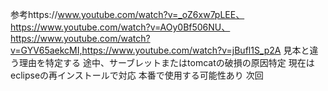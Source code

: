 参考https://www.youtube.com/watch?v=_oZ6xw7pLEE、https://www.youtube.com/watch?v=AOy0Bf506NU、https://www.youtube.com/watch?v=GYV65aekcMI,https://www.youtube.com/watch?v=jBufl1S_p2A
見本と違う理由を特定する
途中、サーブレットまたはtomcatの破損の原因特定
現在はeclipseの再インストールで対応
本番で使用する可能性あり
次回
